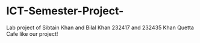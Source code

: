 # ICT-Semester-Project-
Lab project of Sibtain Khan and Bilal Khan 232417 and 232435
Khan Quetta Cafe
like our project!
